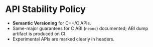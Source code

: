 
# API Stability Policy
- **Semantic Versioning** for C++/C APIs.
- Same-major guarantees for C ABI (`neonc`) documented; ABI dump artifact is produced on CI.
- Experimental APIs are marked clearly in headers.
